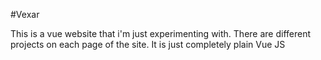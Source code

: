 #Vexar

This is a vue website that i'm just experimenting with. There are different projects on each page of the site. It is just completely plain Vue JS